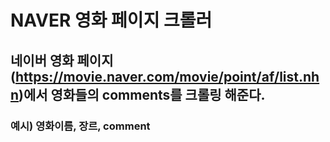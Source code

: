 # NAVER 영화 페이지 크롤러
## 네이버 영화 페이지(https://movie.naver.com/movie/point/af/list.nhn)에서 영화들의 comments를 크롤링 해준다.
### 예시) 영화이름, 장르, comment
